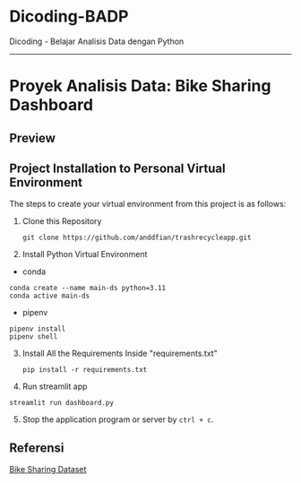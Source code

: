 # Dicoding-BADP
Dicoding - Belajar Analisis Data dengan Python

---
# Proyek Analisis Data: Bike Sharing Dashboard 

## Preview

## Project Installation to Personal Virtual Environment
The steps to create your virtual environment from this project is as follows:

1. Clone this Repository
   ```
   git clone https://github.com/anddfian/trashrecycleapp.git
   ```

2. Install Python Virtual Environment
  - conda
  ```
  conda create --name main-ds python=3.11
  conda active main-ds
  ```
  - pipenv
  ```
  pipenv install
  pipenv shell
  ```

3. Install All the Requirements Inside "requirements.txt"
   ```
   pip install -r requirements.txt
   ```

4. Run streamlit app
  ```
  streamlit run dashboard.py
  ```

5. Stop the application program or server by `ctrl + c`.

## Referensi
[Bike Sharing Dataset](https://drive.google.com/file/d/1RaBmV6Q6FYWU4HWZs80Suqd7KQC34diQ/view?usp=sharing)
